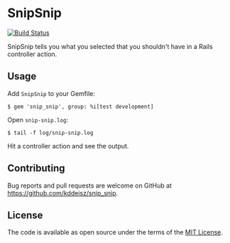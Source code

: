 # SnipSnip

[![Build Status](https://travis-ci.com/kddeisz/snip_snip.svg?branch=master)](https://travis-ci.com/kddeisz/snip_snip)

SnipSnip tells you what you selected that you shouldn't have in a Rails controller action.

## Usage

Add `SnipSnip` to your Gemfile:

    $ gem 'snip_snip', group: %i[test development]

Open `snip-snip.log`:

    $ tail -f log/snip-snip.log

Hit a controller action and see the output.

## Contributing

Bug reports and pull requests are welcome on GitHub at https://github.com/kddeisz/snip_snip.

## License

The code is available as open source under the terms of the [MIT License](https://opensource.org/licenses/MIT).
